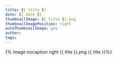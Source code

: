 ```yaml
---
title: {{ title }}
date: {{ date }}
thumbnailImage: {{ title }}.png
thumbnailImagePosition: right
autoThumbnailImage: yes
author: 
tags:
---
```



 <!-- more -->
{% image nocaption right {{ title }}.png {{ title }}%}
